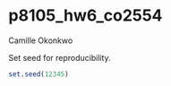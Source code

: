 p8105_hw6_co2554
================
Camille Okonkwo

Set seed for reproducibility.

``` r
set.seed(12345)
```
